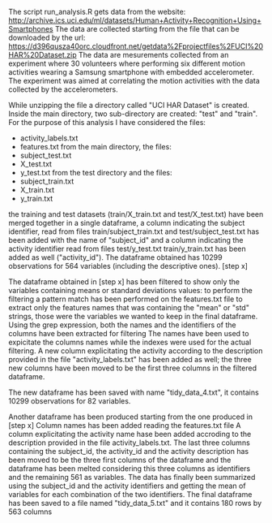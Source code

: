 The script run_analysis.R gets data from the website: http://archive.ics.uci.edu/ml/datasets/Human+Activity+Recognition+Using+Smartphones
The data are collected starting from the file that can be downloaded by the url: https://d396qusza40orc.cloudfront.net/getdata%2Fprojectfiles%2FUCI%20HAR%20Dataset.zip
The data are mesurements collected from an experiment where 30 volunteers where performing six different motion activities wearing a Samsung smartphone with embedded accelerometer.
The experiment was aimed at correlating the motion activities with the data collected by the accelerometers.

While unzipping the file a directory called "UCI HAR Dataset" is created.
Inside the main directory, two sub-directory are created: "test" and "train".
For the purpose of this analysis I have considered the files:
* activity_labels.txt
* features.txt
from the main directory, the files:
* subject_test.txt
* X_test.txt
* y_test.txt
from the test directory and the files:
* subject_train.txt
* X_train.txt
* y_train.txt

the training and test datasets (train/X_train.txt and test/X_test.txt) have been merged together in a single dataframe,
a column indicating the subject identifier, read from files train/subject_train.txt and test/subject_test.txt has been added with the name of "subject_id" and a column indicating the activity identifier read from files test/y_test.txt train/y_train.txt has been added as well ("activity_id"). The dataframe obtained has 10299 observations for 564 variables (including the descriptive ones).  [step x]

The dataframe obtained in [step x] has been filtered to show only the variables containing means or standard deviations values: to perform the filtering a pattern match has been performed on the features.txt file to extract only the features names that was containing the "mean" or "std" strings, those were the variables we wanted to keep in the final dataframe.
Using the grep expression, both the names and the identifiers of the columns have been extracted for filtering
The names have been used to expicitate the columns names while the indexes were used for the actual filtering.
A new column explicitating the activity according to the description provided in the file "activity_labels.txt" has been added as well; the three new columns have been moved to be the first three columns in the filtered dataframe.

The new dataframe has been saved with name "tidy_data_4.txt", it contains 10299 observations for 82 variables.

Another dataframe has been produced starting from the one produced in [step x]
Column names has been added reading the features.txt file
A column explicitating the activity name hase been added accroding to the description provided in the file activity_labels.txt.
The last three columns containing the subject_id, the activity_id and the activity description has been moved to be the three first columns of the dataframe and the dataframe has been melted considering this three columns as identifiers and the remaining 561 as variables.
The data has finally been summarized using the subject_id and the activity identifiers and getting the mean of variables for each combination of the two identifiers.
The final dataframe has been saved to a file named "tidy_data_5.txt" and it contains 180 rows by 563 columns
